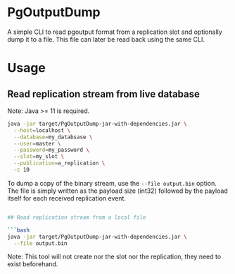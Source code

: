 # PgOutputDump

A simple CLI to read pgoutput format from a replication slot and optionally dump
it to a file. This file can later be read back using the same CLI.

# Usage

## Read replication stream from live database

Note: Java >= 11 is required.

```bash
java -jar target/PgOutputDump-jar-with-dependencies.jar \
  --host=localhost \
  --database=my_databsase \
  --user=master \
  --password=my_password \
  --slot=my_slot \
  --publication=a_replication \
  -c 10
```

To dump a copy of the binary stream, use the `--file output.bin` option. The file is simply written
as the payload size (int32) followed by the payload itself for each received replication event.

```bash

## Read replication stream from a local file

```bash
java -jar target/PgOutputDump-jar-with-dependencies.jar \
  --file output.bin
```

Note: This tool will not create nor the slot nor the replication, they need to exist
beforehand.
